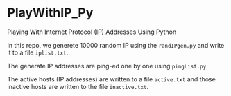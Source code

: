 # PlayWithIP_Py
Playing With Internet Protocol (IP) Addresses Using Python

In this repo, we generete 10000 random IP using the `randIPgen.py`
and write it to a file `iplist.txt`.

The generate IP addresses are ping-ed one by one using `pingList.py`.

The active hosts (IP addresses) are written to a file `active.txt`
and those inactive hosts are written to the file `inactive.txt`.
